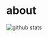 # about
<img src="https://github-readme-stats.vercel.app/api/?username=wedoazure&show_icons=true&count_private=true&title_color=fffffff&icon_color=000000&text_color=000000" alt="github stats"/>

